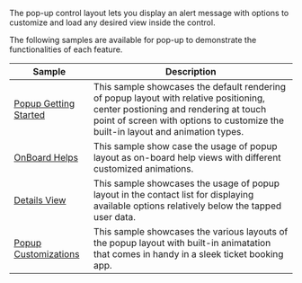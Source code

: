 The pop-up control layout lets you display an alert message with options to customize and load any desired view inside the control.

The following samples are available for pop-up to demonstrate the functionalities of each feature.

| Sample | Description |
| ------ | ----------- |
| [Popup Getting Started](PopupLayout/Samples/PopupGettingStarted) | This sample showcases the default rendering of popup layout with relative positioning, center postioning and rendering at touch point of screen with options to customize the built-in layout and animation types. |
| [OnBoard Helps](PopupLayout/Samples/OnBoardHelps) | This sample show case the usage of popup layout as on-board help views with different customized animations. |
| [Details View](PopupLayout/Samples/DetailsView)| This sample showcases the usage of popup layout in the contact list for displaying available options relatively below the tapped user data. |
| [Popup Customizations](PopupLayout/Samples/PopupCustomizations)| This sample showcases the various layouts of the popup layout with built-in animatation that comes in handy in a sleek ticket booking app. |